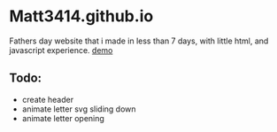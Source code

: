 # Matt3414.github.io
Fathers day website that i made in less than 7 days, with little html, and javascript experience.
[demo](https://matt3414.github.io/fathersday/)
## Todo:

- create header
- animate letter svg sliding down
- animate letter opening
